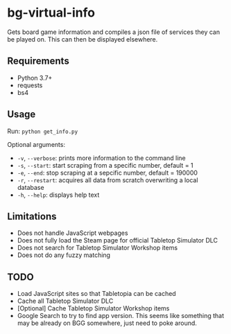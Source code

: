 # bg-virtual-info

Gets board game information and compiles a json file of services they can be played on. This can then be displayed elsewhere.

## Requirements

- Python 3.7+
- requests
- bs4

## Usage

Run: `python get_info.py`

Optional arguments:
- `-v`, `--verbose`: prints more information to the command line
- `-s`, `--start`: start scraping from a specific number, default = 1
- `-e`, `--end`: stop scraping at a sepcific number, default = 190000
- `-r`, `--restart`: acquires all data from scratch overwriting a local database
- `-h`, `--help`: displays help text

## Limitations

- Does not handle JavaScript webpages
- Does not fully load the Steam page for official Tabletop Simulator DLC
- Does not search for Tabletop Simulator Workshop items
- Does not do any fuzzy matching

## TODO

- Load JavaScript sites so that Tabletopia can be cached
- Cache all Tabletop Simulator DLC
- [Optional] Cache Tabletop Simulator Workshop items
- Google Search to try to find app version. This seems like something that may be already on BGG somewhere, just need to poke around.
